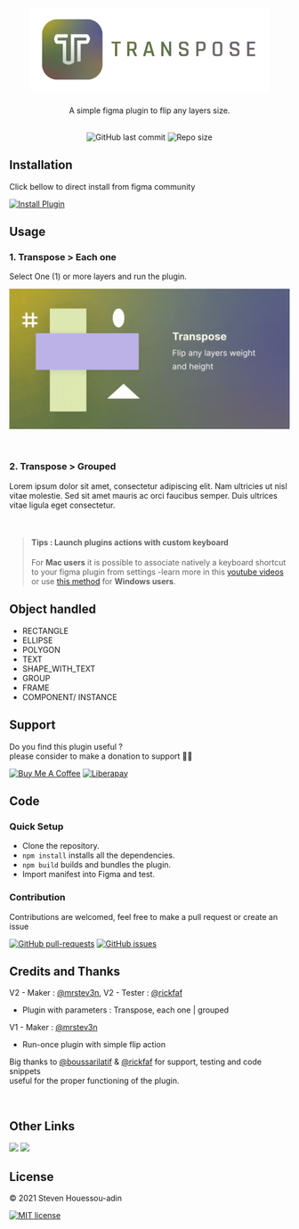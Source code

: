 <h1 align="center"><img alt="Transpose" src="assets/transpose.png" height="150px"/></h1>

<div align="center">
  A simple figma plugin to flip any layers size.
</div>

<div align="center">

</br>

![GitHub last commit](https://img.shields.io/github/last-commit/mrstev3n/Transpose-plugin?color=blue&style=plastic)
![Repo size](https://img.shields.io/github/repo-size/mrstev3n/Transpose-plugin?color=orange&style=plastic)

</div>

## Installation

Click bellow to direct install from figma community

<a href="https://www.figma.com/community/plugin/1009022712992810988/Transpose"><img alt="Install Plugin" src="https://img.shields.io/endpoint?url=https://figma-plugin-badges.vercel.app/api/installs/1009022712992810988" height=24/></a>

## Usage

### 1. Transpose > Each one

Select One (1) or more layers and run the plugin.

!["Layer flip"](assets/banner.gif)

</br>

### 2. Transpose > Grouped

Lorem ipsum dolor sit amet, consectetur adipiscing elit. Nam ultricies ut nisl vitae molestie. Sed sit amet mauris ac orci faucibus semper. Duis ultrices vitae ligula eget consectetur.

</br>

> #### Tips : Launch plugins actions with custom keyboard
>
> For **Mac users** it is possible to associate natively a
> keyboard shortcut to your figma plugin from settings
> -learn more in this [youtube videos](https://www.youtube.com/watch?v=r-6q1AJNeTQ) or use
> [this method](https://www.youtube.com/watch?v=hkbTDbXc5Ng) for **Windows users**.

## Object handled

- RECTANGLE
- ELLIPSE
- POLYGON
- TEXT
- SHAPE_WITH_TEXT
- GROUP
- FRAME
- COMPONENT/ INSTANCE

## Support

Do you find this plugin useful ? </br> please consider to make a donation to support 🙏🏼

<p>
<a href="https://www.buymeacoffee.com/mrstev3n"><img alt="Buy Me A Coffee" src="https://www.buymeacoffee.com/assets/img/custom_images/orange_img.png" height=32></a>
<a href="https://liberapay.com/mrstev3n/"><img alt="Liberapay" src="https://img.shields.io/badge/Liberapay-F6C915?style=flat&logo=liberapay&logoColor=black" height=32></a>
</p>

## Code

### Quick Setup

- Clone the repository.
- `npm install` installs all the dependencies.
- `npm build` builds and bundles the plugin.
- Import manifest into Figma and test.

### Contribution

Contributions are welcomed, feel free to make a pull request or create an issue

[![GitHub pull-requests](https://img.shields.io/github/issues-pr/mrstev3n/Transpose-plugin.svg)](https://GitHub.com/mrstev3n/Transpose-plugin/pull/)
[![GitHub issues](https://img.shields.io/github/issues/mrstev3n/Transpose-plugin.svg)](https://GitHub.com/mrstev3n/Transpose-plugin/issues/)

## Credits and Thanks

V2 - Maker : [@mrstev3n](https://github.com/mrstev3n),
V2 - Tester : [@rickfaf](https://github.com/rickfaf)

- Plugin with parameters : Transpose, each one | grouped

V1 - Maker : [@mrstev3n](https://github.com/mrstev3n)

- Run-once plugin with simple flip action

Big thanks to [@boussarilatif](https://github.com/boussarilatif) & [@rickfaf](https://github.com/rickfaf) for support, testing and code snippets </br> useful for the proper functioning of the plugin.

</br>

## Other Links

<p>
<a href="https://figma.com/@steven"><img src="https://img.shields.io/badge/figma-%23F24E1E.svg?style=for-the-badge&logo=figma&logoColor=white" height=24></a>
<a href="https://twitter.com/mrstev3n"><img src="https://img.shields.io/badge/twitter-%231DA1F2.svg?&style=for-the-badge&logo=twitter&logoColor=white" height=24></a>
</p>

## License

© 2021 Steven Houessou-adin

[![MIT license](https://img.shields.io/badge/License-MIT-blue.svg)](https://github.com/mrstev3n/Transpose-plugin/blob/master/LICENSE)

